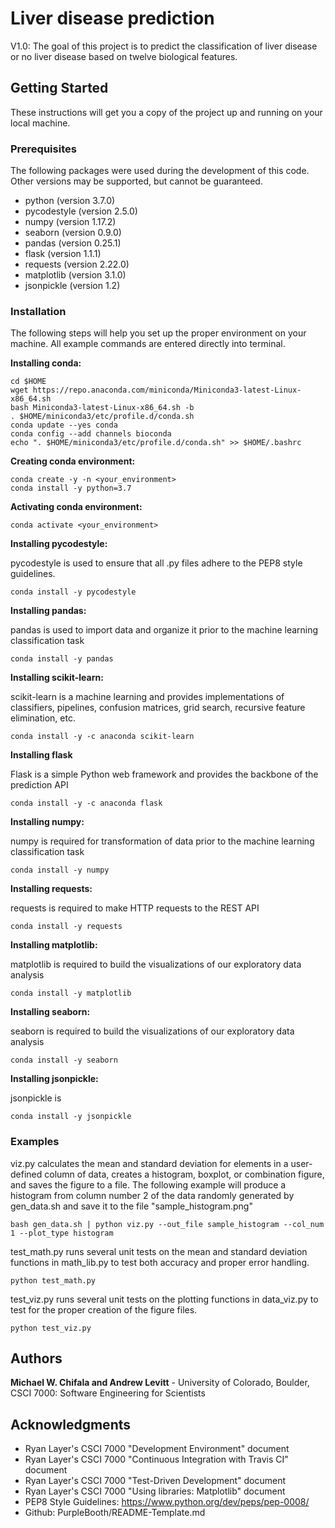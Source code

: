 # Liver disease prediction
V1.0: The goal of this project is to predict the classification of liver disease or no liver disease based on twelve biological features. 

## Getting Started

These instructions will get you a copy of the project up and running on your local machine.

### Prerequisites

The following packages were used during the development of this code. Other versions may be supported, but cannot be guaranteed.

- python (version 3.7.0)
- pycodestyle (version 2.5.0)
- numpy (version 1.17.2)
- seaborn (version 0.9.0)
- pandas (version 0.25.1)
- flask (version 1.1.1)
- requests (version 2.22.0)
- matplotlib (version 3.1.0)
- jsonpickle (version 1.2)

### Installation

The following steps will help you set up the proper environment on your machine. All example commands are entered directly into terminal.

**Installing conda:**

```
cd $HOME
wget https://repo.anaconda.com/miniconda/Miniconda3-latest-Linux-x86_64.sh
bash Miniconda3-latest-Linux-x86_64.sh -b
. $HOME/miniconda3/etc/profile.d/conda.sh
conda update --yes conda
conda config --add channels bioconda
echo ". $HOME/miniconda3/etc/profile.d/conda.sh" >> $HOME/.bashrc
```

**Creating conda environment:**

```
conda create -y -n <your_environment>
conda install -y python=3.7
```

**Activating conda environment:**

```
conda activate <your_environment>
```

**Installing pycodestyle:**

pycodestyle is used to ensure that all .py files adhere to the PEP8 style guidelines.

```
conda install -y pycodestyle
```

**Installing pandas:**

pandas is used to import data and organize it prior to the machine learning classification task

```
conda install -y pandas
```

**Installing scikit-learn:**

scikit-learn is a machine learning and provides implementations of classifiers, pipelines, confusion matrices, grid search, recursive feature elimination, etc. 

```
conda install -y -c anaconda scikit-learn
```

**Installing flask**

Flask is a simple Python web framework and provides the backbone of the prediction API

```
conda install -y -c anaconda flask
```

**Installing numpy:**

numpy is required for transformation of data prior to the machine learning classification task

```
conda install -y numpy
```

**Installing requests:**

requests is required to make HTTP requests to the REST API

```
conda install -y requests
```

**Installing matplotlib:**

matplotlib is required to build the visualizations of our exploratory data analysis

```
conda install -y matplotlib
```

**Installing seaborn:**

seaborn is required to build the visualizations of our exploratory data analysis

```
conda install -y seaborn
```

**Installing jsonpickle:**

jsonpickle is 

```
conda install -y jsonpickle
```

### Examples
viz.py calculates the mean and standard deviation for elements in a user-defined column of data, creates a histogram, boxplot, or combination figure, and saves the figure to a file. The following example will produce a histogram from column number 2 of the data randomly generated by gen_data.sh and save it to the file "sample_histogram.png"

```
bash gen_data.sh | python viz.py --out_file sample_histogram --col_num 1 --plot_type histogram
```

test_math.py runs several unit tests on the mean and standard deviation functions in math_lib.py to test both accuracy and proper error handling.

```
python test_math.py
```

test_viz.py runs several unit tests on the plotting functions in data_viz.py to test for the proper creation of the figure files.

```
python test_viz.py
```

## Authors

**Michael W. Chifala and Andrew Levitt** - University of Colorado, Boulder, CSCI 7000: Software Engineering for Scientists


## Acknowledgments

* Ryan Layer's CSCI 7000 "Development Environment" document
* Ryan Layer's CSCI 7000 "Continuous Integration with Travis CI" document
* Ryan Layer's CSCI 7000 "Test-Driven Development" document
* Ryan Layer's CSCI 7000 "Using libraries: Matplotlib" document
* PEP8 Style Guidelines: https://www.python.org/dev/peps/pep-0008/
* Github: PurpleBooth/README-Template.md